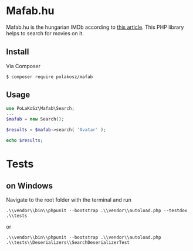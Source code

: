 # Mafab.hu

Mafab.hu is the hungarian IMDb according to [this article](http://www.vox.hu/newvox/?p=12222). This PHP library helps to search for movies on it.

## Install

Via Composer

`$ composer require polakosz/mafab`


## Usage

```` php
use PoLaKoSz\Mafab\Search;
...
$mafab = new Search();

$results = $mafab->search( 'Avatar' );

echo $results;
````

# Tests

## on Windows

Navigate to the root folder with the terminal and run

`.\\vendor\\bin\\phpunit --bootstrap .\\vendor\\autoload.php --testdox .\\tests`

or

`.\\vendor\\bin\\phpunit --bootstrap .\\vendor\\autoload.php .\\tests\\Deserializers\\SearchDeserializerTest`
